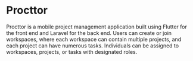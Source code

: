 # Procttor

Procttor is a mobile project management application built using Flutter for the front end and Laravel for the back end. Users can create or join workspaces, where each workspace can contain multiple projects, and each project can have numerous tasks. Individuals can be assigned to workspaces, projects, or tasks with designated roles.
